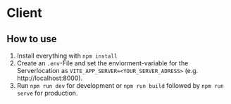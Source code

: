 # Client

## How to use

1. Install everything with `npm install`
2. Create an `.env`-File and set the enviorment-variable for the Serverlocation as `VITE_APP_SERVER=<YOUR_SERVER_ADRESS>` (e.g. http://localhost:8000).
3. Run `npm run dev` for development or `npm run build` followed by `npm run serve` for production.
